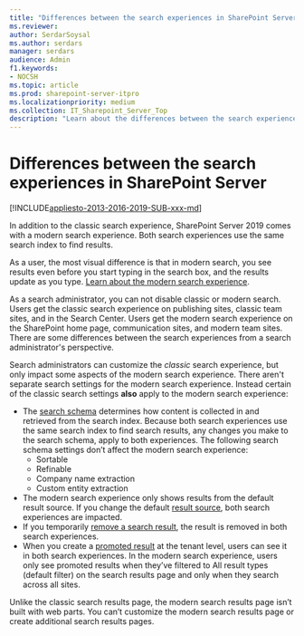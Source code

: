 ```yaml
---
title: "Differences between the search experiences in SharePoint Server"
ms.reviewer: 
author: SerdarSoysal
ms.author: serdars
manager: serdars
audience: Admin
f1.keywords:
- NOCSH
ms.topic: article
ms.prod: sharepoint-server-itpro
ms.localizationpriority: medium
ms.collection: IT_Sharepoint_Server_Top
description: "Learn about the differences between the search experiences in SharePoint Server"
---
```


# Differences between the search experiences in SharePoint Server

[!INCLUDE[appliesto-2013-2016-2019-SUB-xxx-md](../includes/appliesto-2013-2016-2019-SUB-xxx-md.md)]

In addition to the classic search experience, SharePoint Server 2019 comes with a modern search experience. Both search experiences use the same search index to find results.

As a user, the most visual difference is that in modern search, you see results even before you start typing in the search box, and the results update as you type. [Learn about the modern search experience](https://support.office.com/article/3f56ab51-f10f-4a34-a8c6-bfe02f44896d).

As a search administrator, you can not disable classic or modern search. Users get the classic search experience on publishing sites, classic team sites, and in the Search Center. Users get the modern search experience on the SharePoint home page, communication sites, and modern team sites. There are some differences between the search experiences from a search administrator's perspective.

Search administrators can customize the *classic* search experience, but only impact some aspects of the modern search experience. There aren't separate search settings for the modern search experience. Instead certain of the classic search settings **also** apply to the modern search experience:

- The [search schema](manage-the-search-schema.md) determines how content is collected in and retrieved from the search index. Because both search experiences use the same search index to find search results, any changes you make to the search schema, apply to both experiences. The following search schema settings don’t affect the modern search experience:
  - Sortable
  - Refinable
  - Company name extraction
  - Custom entity extraction
- The modern search experience only shows results from the default result source. If you change the default [result source](configure-result-sources-for-search.md), both search experiences are impacted.
- If you temporarily [remove a search result](./delete-items-from-the-search-index-or-from-search-results.md#remove-an-item-from-the-search-results), the result is removed in both search experiences.
- When you create a [promoted result](manage-query-rules.md) at the tenant level, users can see it in both search experiences. In the modern search experience, users only see promoted results when they’ve filtered to All result types (default filter) on the search results page and only when they search across all sites.

Unlike the classic search results page, the modern search results page isn’t built with web parts. You can’t customize the modern search results page or create additional search results pages.
